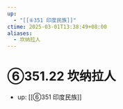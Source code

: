 ```yaml
---
up:
  - "[[⑥351 印度民族]]"
ctime: 2025-03-01T13:38:49+08:00
aliases:
  - 坎纳拉人
---
```


# ⑥351.22 坎纳拉人

- up: [[⑥351 印度民族]]
